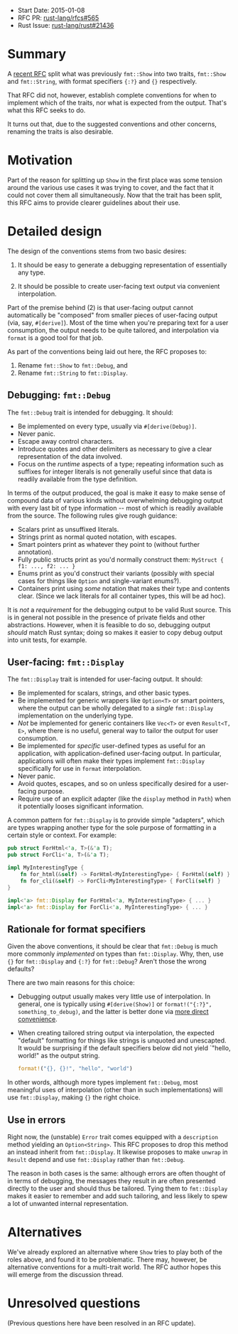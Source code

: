 - Start Date: 2015-01-08
- RFC PR: [rust-lang/rfcs#565](https://github.com/rust-lang/rfcs/pull/565)
- Rust Issue: [rust-lang/rust#21436](https://github.com/rust-lang/rust/issues/21436)

# Summary

A [recent RFC](https://github.com/rust-lang/rfcs/pull/504) split what was
previously `fmt::Show` into two traits, `fmt::Show` and `fmt::String`, with
format specifiers `{:?}` and `{}` respectively.

That RFC did not, however, establish complete conventions for when to implement
which of the traits, nor what is expected from the output.  That's what this RFC
seeks to do.

It turns out that, due to the suggested conventions and other
concerns, renaming the traits is also desirable.

# Motivation

Part of the reason for splitting up `Show` in the first place was some tension
around the various use cases it was trying to cover, and the fact that it could
not cover them all simultaneously. Now that the trait has been split, this RFC
aims to provide clearer guidelines about their use.

# Detailed design

The design of the conventions stems from two basic desires:

1. It should be easy to generate a debugging representation of
   essentially any type.

2. It should be possible to create user-facing text output via convenient
   interpolation.

Part of the premise behind (2) is that user-facing output cannot automatically
be "composed" from smaller pieces of user-facing output (via, say,
`#[derive]`). Most of the time when you're preparing text for a user
consumption, the output needs to be quite tailored, and interpolation via
`format` is a good tool for that job.

As part of the conventions being laid out here, the RFC proposes to:

1. Rename `fmt::Show` to `fmt::Debug`, and
2. Rename `fmt::String` to `fmt::Display`.

## Debugging: `fmt::Debug`

The `fmt::Debug` trait is intended for debugging. It should:

* Be implemented on every type, usually via `#[derive(Debug)]`.
* Never panic.
* Escape away control characters.
* Introduce quotes and other delimiters as necessary to give a clear
  representation of the data involved.
* Focus on the *runtime* aspects of a type; repeating information such as
  suffixes for integer literals is not generally useful since that data is
  readily available from the type definition.

In terms of the output produced, the goal is make it easy to make sense of
compound data of various kinds without overwhelming debugging output
with every last bit of type information -- most of which is readily
available from the source. The following rules give rough guidance:

* Scalars print as unsuffixed literals.
* Strings print as normal quoted notation, with escapes.
* Smart pointers print as whatever they point to (without further annotation).
* Fully public structs print as you'd normally construct them:
  `MyStruct { f1: ..., f2: ... }`
* Enums print as you'd construct their variants (possibly with special
  cases for things like `Option` and single-variant enums?).
* Containers print using *some* notation that makes their type and
  contents clear. (Since we lack literals for all container types,
  this will be ad hoc).

It is *not* a *requirement* for the debugging output to be valid Rust
source. This is in general not possible in the presence of private
fields and other abstractions. However, when it is feasible to do so,
debugging output *should* match Rust syntax; doing so makes it easier
to copy debug output into unit tests, for example.

## User-facing: `fmt::Display`

The `fmt::Display` trait is intended for user-facing output. It should:

* Be implemented for scalars, strings, and other basic types.
* Be implemented for generic wrappers like `Option<T>` or smart pointers, where
  the output can be wholly delegated to a *single* `fmt::Display` implementation
  on the underlying type.
* *Not* be implemented for generic containers like `Vec<T>` or even `Result<T, E>`,
  where there is no useful, general way to tailor the output for user consumption.
* Be implemented for *specific* user-defined types as useful for an application,
  with application-defined user-facing output. In particular, applications will
  often make their types implement `fmt::Display` specifically for use in
  `format` interpolation.
* Never panic.
* Avoid quotes, escapes, and so on unless specifically desired for a user-facing purpose.
* Require use of an explicit adapter (like the `display` method in
  `Path`) when it potentially looses significant information.

A common pattern for `fmt::Display` is to provide simple "adapters", which are
types wrapping another type for the sole purpose of formatting in a certain
style or context. For example:

```rust
pub struct ForHtml<'a, T>(&'a T);
pub struct ForCli<'a, T>(&'a T);

impl MyInterestingType {
    fn for_html(&self) -> ForHtml<MyInterestingType> { ForHtml(self) }
    fn for_cli(&self) -> ForCli<MyInterestingType> { ForCli(self) }
}

impl<'a> fmt::Display for ForHtml<'a, MyInterestingType> { ... }
impl<'a> fmt::Display for ForCli<'a, MyInterestingType> { ... }
```

## Rationale for format specifiers

Given the above conventions, it should be clear that `fmt::Debug` is
much more commonly *implemented* on types than `fmt::Display`. Why,
then, use `{}` for `fmt::Display` and `{:?}` for `fmt::Debug`? Aren't
those the wrong defaults?

There are two main reasons for this choice:

* Debugging output usually makes very little use of interpolation. In general,
  one is typically using `#[derive(Show)]` or `format!("{:?}",
  something_to_debug)`, and the latter is better done via
  [more direct convenience](https://github.com/SimonSapin/rust-std-candidates#the-show-debugging-macro).

* When creating tailored string output via interpolation, the expected "default"
  formatting for things like strings is unquoted and unescapted. It would be
  surprising if the default specifiers below did not yield `"hello, world!" as the
  output string.

  ```rust
  format!("{}, {}!", "hello", "world")
  ```

In other words, although more types implement `fmt::Debug`, most
meaningful uses of interpolation (other than in such implementations)
will use `fmt::Display`, making `{}` the right choice.

## Use in errors

Right now, the (unstable) `Error` trait comes equipped with a `description`
method yielding an `Option<String>`. This RFC proposes to drop this method an
instead inherit from `fmt::Display`. It likewise proposes to make `unwrap` in
`Result` depend and use `fmt::Display` rather than `fmt::Debug`.

The reason in both cases is the same: although errors are often thought of in
terms of debugging, the messages they result in are often presented directly to
the user and should thus be tailored. Tying them to `fmt::Display` makes it
easier to remember and add such tailoring, and less likely to spew a lot of
unwanted internal representation.

# Alternatives

We've already explored an alternative where `Show` tries to play both of the
roles above, and found it to be problematic. There may, however, be alternative
conventions for a multi-trait world. The RFC author hopes this will emerge from
the discussion thread.

# Unresolved questions

(Previous questions here have been resolved in an RFC update).
